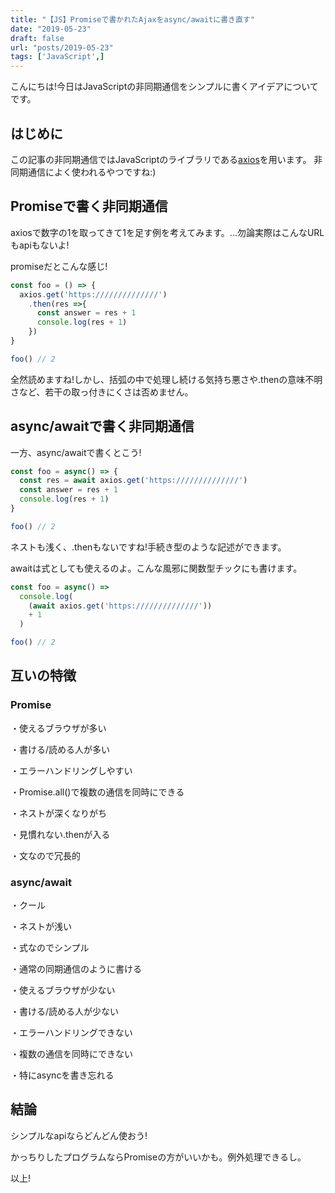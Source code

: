 ```yaml
---
title: "【JS】Promiseで書かれたAjaxをasync/awaitに書き直す"
date: "2019-05-23"
draft: false
url: "posts/2019-05-23"
tags: ['JavaScript',]
---
```


こんにちは!今日はJavaScriptの非同期通信をシンプルに書くアイデアについてです。

## はじめに
この記事の非同期通信ではJavaScriptのライブラリである[axios](https://github.com/axios/axios)を用います。
非同期通信によく使われるやつですね:)

## Promiseで書く非同期通信
axiosで数字の1を取ってきて1を足す例を考えてみます。...勿論実際はこんなURLもapiもないよ!

promiseだとこんな感じ!
```javascript
const foo = () => {
  axios.get('https://////////////')
    .then(res =>{
      const answer = res + 1
      console.log(res + 1)
    })
}

foo() // 2
```

全然読めますね!しかし、括弧の中で処理し続ける気持ち悪さや.thenの意味不明さなど、若干の取っ付きにくさは否めません。

## async/awaitで書く非同期通信

一方、async/awaitで書くとこう!
```javascript
const foo = async() => {
  const res = await axios.get('https://////////////')
  const answer = res + 1
  console.log(res + 1)
}

foo() // 2
```

ネストも浅く、.thenもないですね!手続き型のような記述ができます。

awaitは式としても使えるのよ。こんな風邪に関数型チックにも書けます。
```javascript
const foo = async() => 
  console.log(
    (await axios.get('https://////////////'))
    + 1
  )

foo() // 2
```

## 互いの特徴
### Promise
・使えるブラウザが多い

・書ける/読める人が多い

・エラーハンドリングしやすい

・Promise.all()で複数の通信を同時にできる

・ネストが深くなりがち

・見慣れない.thenが入る

・文なので冗長的

### async/await

・クール

・ネストが浅い

・式なのでシンプル

・通常の同期通信のように書ける

・使えるブラウザが少ない

・書ける/読める人が少ない

・エラーハンドリングできない

・複数の通信を同時にできない

・特にasyncを書き忘れる

## 結論

シンプルなapiならどんどん使おう!

かっちりしたプログラムならPromiseの方がいいかも。例外処理できるし。

以上!